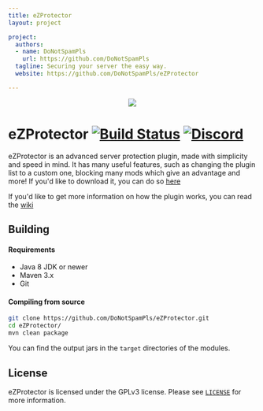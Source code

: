```yaml
---
title: eZProtector
layout: project

project:
  authors:
  - name: DoNotSpamPls
    url: https://github.com/DoNotSpamPls
  tagline: Securing your server the easy way.
  website: https://github.com/DoNotSpamPls/eZProtector

---
```


<p align="center"><img src="https://owo.whats-th.is/b120fb.png"></img></p>

# eZProtector [![Build Status](https://github.com/DoNotSpamPls/eZProtector/workflows/Java%20CI/badge.svg)](#) [![Discord](https://img.shields.io/discord/390942438061113344.svg)](https://discord.gg/UGhVcBB)

eZProtector is an advanced server protection plugin, made with simplicity and speed in mind. It has many useful features, such as changing the plugin list to a custom one, blocking many mods which give an advantage and more! If you'd like to download it, you can do so [here](https://papermc.io/forums/t/1-12-2-1-14-x-ezprotector/1361)

If you'd like to get more information on how the plugin works, you can read the [wiki](https://github.com/DoNotSpamPls/eZProtector/wiki)

## Building

#### Requirements
* Java 8 JDK or newer
* Maven 3.x
* Git

#### Compiling from source
```sh
git clone https://github.com/DoNotSpamPls/eZProtector.git
cd eZProtector/
mvn clean package
```

You can find the output jars in the `target` directories of the modules.

## License
eZProtector is licensed under the GPLv3 license. Please see [`LICENSE`](https://github.com/DoNotSpamPls/eZProtector/blob/master/LICENSE) for more information.
